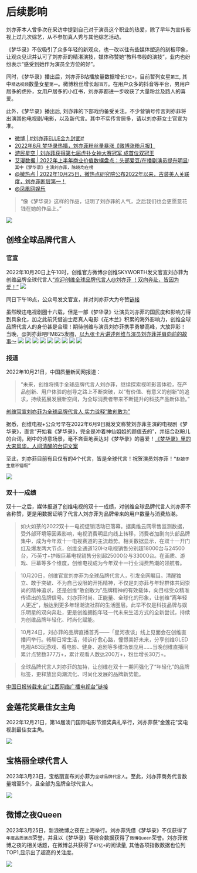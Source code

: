 # 后续影响

刘亦菲本人曾多次在采访中提到自己对于演员这个职业的热爱，除了早年为宣传影视上过几次综艺，从不参加真人秀与其他综艺活动。

《梦华录》不仅吸引了众多年轻的新观众，也一改以往有些媒体塑造的刻板印象，让观众见识并认可了刘亦菲的精湛演技，媒体称赞她“教科书般的演技”，业内也纷纷表示“感受到她作为演员全方位的好”。

同时，《梦华录》播出后，刘亦菲B站播放量数据增长`7亿+`，目前暂列女星`第三`, 其中`精选视频`数量女星`第一`。微博粉丝增长超`百万`。在用户众多的抖音等平台，男用户居多的虎扑，女用户居多的小红书，刘亦菲都进一步收获了大量粉丝及路人的喜爱。

此外，《梦华录》播出后, 刘亦菲的下部戏约备受关注。不少营销号传言刘亦菲将出演其他电视剧/电影，以及新代言。其中不实传言居多，请以刘亦菲女士官宣为准。

* [微博 | #刘亦菲ELLE金九封面#](https://weibo.com/1273610165/M1JeED63E?refer_flag=1001030103_)
* [2022年6月 梦华录热播，刘亦菲粉丝量暴涨【微博涨粉月报】](https://www.bilibili.com/video/BV1GG411W7YU/?vd_source=087d424162639011a33e46dbbd019cfd)
* [游民星空 | 刘亦菲获得第七届虎扑女神大赛冠军 成首位双冠王](https://www.gamersky.com/wenku/202209/1523607.shtml)
* [艾漫数据 | 2022年上半年商业价值数据盘点：头部爱豆/在播剧演员提升明显](https://mp.weixin.qq.com/s/BXcHVyWjFjP_uApvfkh5TA): `其中《梦华录》主演刘亦菲，陈晓均在榜`
* [@微热点 | 2022年10月25日，微热点研究院公布2022年以来，古装美人关联度，刘亦菲断层第一！](https://weibo.com/3960037780/MbVAeDXGa)
* [@凤凰网娱乐](https://share.api.weibo.cn/share/345757731%2C4832117245349530.html)
> “像《梦华录》这样的作品，证明了刘亦菲的人气，之后我们也会更愿意花钱在她的作品上。”

![](/image/cc/yule.jpg)



## 创维全球品牌代言人

### 官宣

2022年10月20日上午10时，创维官方微博@创维SKYWORTH发文官宣刘亦菲为创维品牌全球代言人[“欢迎创维全球品牌代言人@刘亦菲 ！双向奔赴，皆因为爱！”](https://m.weibo.cn/2033158844/4826585846515075)
![](/image/discuss/education/daiyanren.jpg)

同日下午18点，公众号发文官宣，并对刘亦菲大为夸赞[链接](https://mp.weixin.qq.com/s/_mJCASrP6ZoNWCi0Q1w2rA)

虽然暌违电视剧圈十六载，但是一部《梦华录》让演员刘亦菲的国民度和影响力得到具象化，加之此前凭借迪士尼真人电影《花木兰》积累的海外影响力，创维全球品牌代言人的身份甚是合理！期待创维与演员刘亦菲携手勇攀高峰，大放异彩！
当晚，@刘亦菲吧FM825发图，[以九张卡片讲述创维与演员刘亦菲并肩向前的故事～](https://weibo.com/1765462132/Mbd3I9U9v)
![](/image/cc/cw1.jpg)
![](/image/cc/cw2.jpg)
![](/image/cc/cw3.jpg)
![](/image/cc/cw4.jpg)
![](/image/cc/cw5.jpg)
![](/image/cc/cw6.jpg)
![](/image/cc/cw7.jpg)
![](/image/cc/cw8.jpg)
![](/image/cc/cw9.jpg)


### 报道

2022年10月21日，中国质量新闻网报道：
> “未来，创维将携手全球品牌代言人刘亦菲，继续探索视听影音体验，在产品创新、用户体验的创导之路上不断突破，以“有价值、有意义的创新”的追求，持续拓展发展新空间，为全球消费者带来不断提升的科技产品新体验。”

[创维官宣刘亦菲为全球品牌代言人 实力诠释“敢创敢为”](https://www.cqn.com.cn/jiadian/content/2022-10/21/content_8871820.htm)

据悉，创维电视+公众号早在2022年6月9日就发文称赞刘亦菲主演的电视剧《梦华录》，直言“开始看《梦华录》，完全是冲着神仙姐姐的颜值去的”，并结合赵盼儿的台词，剧中的诗意场景，毫不吝啬地表达对《梦华录》的喜爱！[《梦华录》里的大宋风华，人间清醒的台词文案](https://mp.weixin.qq.com/s/Kalh6Av0sJJTD7Wgo8BU2w)

至此，刘亦菲目前有且仅有的4个代言，皆是全球代言！祝贺演员刘亦菲！`“赵娘子 生意不错啊”`

![](/image/cc/daiyan.jpg)

### 双十一成绩

双十一之后，媒体报道了创维电视的双十一成绩，对创维全球品牌代言人刘亦菲不吝称赞，更是用数据证明了代言人刘亦菲为品牌带来的用户数量与消费热潮。

> 如火如荼的2022双十一电视促销活动已落幕。据奥维云网零售监测数据，受外部环境等因素影响，电视消费明显向线上转移，消费者加剧向头部品牌集中，成为今年双十一电视赛道的主流趋势。相关数据显示，在双十一开门红及爆发两大节点，创维全通道120Hz电视销售分别超18000台与24500台，75英寸+护眼巨幕电视销售分别超25000台与33000台。在画质、游戏、巨幕等多个维度，创维电视成为今年双十一行业消费热潮的领航者。


> 10月20日，创维官宣刘亦菲为全球品牌代言人，引发全网瞩目。清醒独立、敢于突破、不为自己设限的开拓精神，不仅是刘亦菲与年轻群体共同崇尚的精神追求，还是创维“敢创敢为”品牌精神的有效载体，向目标受众精准传递出的品牌信号。刘亦菲时尚、正能量、全球化的形象，让创维“离年轻人更近”，触达到更多年轻潮流社群的生活圈层。此举不仅是科技品牌与娱乐明星的双向奔赴，更是创维拥抱年轻一代未来生活方式的全新尝试，持续为创维品牌年轻化、时尚化赋能。

> 10月24日，刘亦菲的品牌直播首秀——「星河夜谈」线上见面会在创维直播间举行。畅聊日常生活，倾诉疗愈心路，憧憬美好未来，分享创维GLED电视A63玩游戏、看电影、健身、追剧等多维场景应用……当晚创维直播间累计点赞数377万+，累计观看人数达200万+，粉丝增长30万+。

> 全球品牌代言人刘亦菲的加持，让创维在双十一期间强化了“年轻化”的品牌标签，更释放出向潮流化、时尚化发展的品牌新势能。



[中国日报转载来自“江西网络广播电视台”链接](http://cn.chinadaily.com.cn/a/202211/16/WS6374b0fba3109bd995a505a6.html)





## 金莲花奖最佳女主角

2022年12月21日，第14届澳门国际电影节颁奖典礼举行，刘亦菲获“金莲花”奖电视剧最佳女主角。

![](/image/data/lian.jpg)


## 宝格丽全球代言人

2023年3月23日，宝格丽宣布刘亦菲为`全球品牌代言人`。至此，刘亦菲商务代言数量增至5个，且全部为品牌全球代言人。

![](/image/cc/after/title.jpg)


## 微博之夜Queen

2023年3月25日，新浪微博之夜在上海举行。刘亦菲凭借《梦华录》不仅获得了`年度品质演员`荣誉，并且以《梦华录》等综合数据获得了`微博Queen`荣誉。刘亦菲微博之夜的相关话题，在微博总共获得了`47亿+`的阅读量, 其他各项指数数据也位列TOP1,显示出了超高的关注度。

![](/image/cc/after/queen.jpg)
